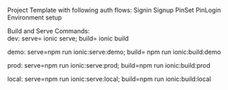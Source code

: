 Project Template with following auth flows:
Signin
Signup
PinSet
PinLogin
Environment setup


Build and Serve Commands:\
dev: 
serve= ionic serve;
build= ionic build

demo:
serve=npm run ionic:serve:demo;
build= npm run ionic:build:demo

prod:
serve=npm run ionic:serve:prod;
build=npm run ionic:build:prod

local:
serve=npm run ionic:serve:local;
build=npm run ionic:build:local
